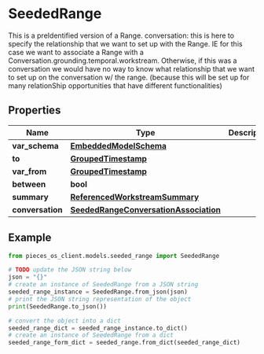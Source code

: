 # SeededRange

This is a preIdentified version of a Range.  conversation: this is here to specify the relationship that we want to set up with the Range.  IE for this case we want to associate a Range with a Conversation.grounding.temporal.workstream. Otherwise, if this was a conversation we would have no way to know what relationship that we want to set up on the conversation w/ the range. (because this will be set up for many relationShip opportunities that have different functionalities)

## Properties

Name | Type | Description | Notes
------------ | ------------- | ------------- | -------------
**var_schema** | [**EmbeddedModelSchema**](EmbeddedModelSchema) |  | [optional] 
**to** | [**GroupedTimestamp**](GroupedTimestamp) |  | [optional] 
**var_from** | [**GroupedTimestamp**](GroupedTimestamp) |  | [optional] 
**between** | **bool** |  | [optional] 
**summary** | [**ReferencedWorkstreamSummary**](ReferencedWorkstreamSummary) |  | [optional] 
**conversation** | [**SeededRangeConversationAssociation**](SeededRangeConversationAssociation) |  | [optional] 

## Example

```python
from pieces_os_client.models.seeded_range import SeededRange

# TODO update the JSON string below
json = "{}"
# create an instance of SeededRange from a JSON string
seeded_range_instance = SeededRange.from_json(json)
# print the JSON string representation of the object
print(SeededRange.to_json())

# convert the object into a dict
seeded_range_dict = seeded_range_instance.to_dict()
# create an instance of SeededRange from a dict
seeded_range_form_dict = seeded_range.from_dict(seeded_range_dict)
```


